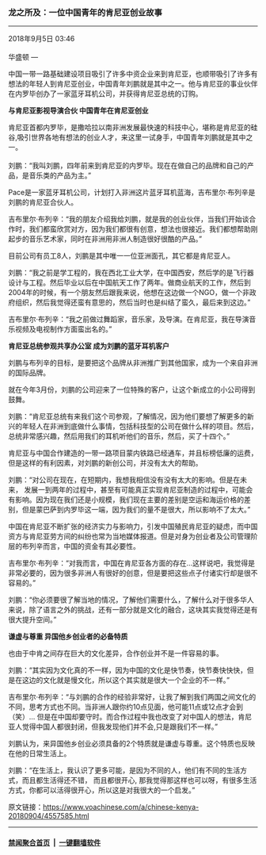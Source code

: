 ### 龙之所及：一位中国青年的肯尼亚创业故事
------------------------

<div class="published">
 <span class="date" title="中国时间">
  <time datetime="2018-09-05T03:46:29+08:00">
   2018年9月5日 03:46
  </time>
 </span>
</div>
<br/>
<div class="wsw">
 <span class="dateline">
  华盛顿 —
 </span>
 <p>
  中国一带一路基础建设项目吸引了许多中资企业来到肯尼亚，也顺带吸引了许多有想法的年轻人到肯尼亚创业，中国青年刘鹏就是其中之一。他与肯尼亚的事业伙伴在内罗毕创办了一家蓝牙耳机公司，并获得肯尼亚总统的订购。
 </p>
 <p>
  <strong>
   与肯尼亚影视导演合伙 中国青年在肯尼亚创业
  </strong>
 </p>
 <div class="wsw__embed">
 </div>
 <p>
  肯尼亚首都内罗毕，是撒哈拉以南非洲发展最快速的科技中心，堪称是肯尼亚的硅谷,吸引世界各地有想法的创业人才，来这里一试身手，中国青年刘鹏就是其中之一。
  <br/>
  <br/>
  刘鹏：“我叫刘鹏，四年前来到肯尼亚的内罗毕。现在在做自己的品牌和自己的产品，是音乐类的产品为主。”
 </p>
 <p>
  Pace是一家蓝牙耳机公司，计划打入非洲这片蓝牙耳机蓝海，吉布里尔·布列辛是刘鹏的肯尼亚合伙人。
 </p>
 <p>
  吉布里尔·布列辛：“我的朋友介绍我给刘鹏，就是我的创业伙伴，当我们开始谈合作时，我们都蛮欣赏对方，因为我们都很有创意，想法也很接近。我们都想帮助刚起步的音乐艺术家，同时在非洲用非洲人制造很好很酷的产品。”
 </p>
 <p>
  目前公司有员工8人，刘鹏是其中唯一一位亚洲面孔，其它都是肯尼亚人。
 </p>
 <p>
  刘鹏：“我之前是学工程的，我在西北工业大学，在中国西安，然后学的是飞行器设计与工程。然后毕业以后在中国航天工作了两年。做商业航天的工作，然后到2004年的时候，有一个朋友然后跟我来说，他想在这边做一个NGO，做一个非政府组织，然后我觉得还蛮有意思的，然后当时也是纠结了蛮久，最后来到这边。”
 </p>
 <p>
  吉布里尔·布列辛：“我之前做过舞蹈家，音乐家，及导演。在肯尼亚，我在导演音乐视频及电视制作方面蛮出名的。”
 </p>
 <p>
  <strong>
   肯尼亚总统参观共享办公室 成为刘鹏的蓝牙耳机客户
  </strong>
 </p>
 <p>
  刘鹏与布列辛的目标，是要把这个品牌从非洲推广到其他国家，成为一个来自非洲的国际品牌。
 </p>
 <p>
  就在今年3月份，刘鹏的公司迎来了一位特殊的客户，让这个新成立的小公司得到鼓舞。
 </p>
 <p>
  刘鹏：“肯尼亚总统有来我们这个司参观，了解情况，因为他们要想了解更多的新兴的年轻人在非洲到底做什么事情，包括科技型的公司在做什么样的项目。然后，总统非常感兴趣，然后用我们的耳机听他们的音乐，然后，买了十四个。”
 </p>
 <p>
  肯尼亚与中国合作建造的一带一路项目蒙内铁路已经通车，并且标榜低廉的运费，但是这样的有利因素，对刘鹏的新创公司，并没有太大的帮助。
 </p>
 <p>
  刘鹏：“对公司在现在，在短期内，我想我相信没有没有太大的影响。但是在未来， 发展一到两年的过程中，甚至有可能真正实现肯尼亚制造的过程中，可能会有影响。因为现在我们还是小规模，我们现在主要的差别是空运和海运价格的差别，但是蒙巴萨到内罗毕这一端，因为我们的量不是很大，所以影响不了太大。”
 </p>
 <p>
  中国在肯尼亚不断扩张的经济实力与影响力，引发中国殖民肯尼亚的疑虑，而中国资方与肯尼亚劳方间的纠纷也常为当地媒体报道。但是对身为创业者及公司管理阶层的布列辛而言，中国的资金有其必要性。
 </p>
 <p>
  吉布里尔·布列辛：“对我而言，中国在肯尼亚各方面的存在…这样说吧，我觉得是非常必要的，因为很多非洲人有很好的创意，但是要把这些点子付诸实行却是很不容易的。”
 </p>
 <p>
  刘鹏：“你必须要很了解当地的情况，了解他们需要什么，了解什么对于很多华人来说，除了语言之外的挑战，还有一部分就是文化的融合，这块其实我觉得还是有很大提升空间。”
 </p>
 <p>
  <strong>
   谦虚与尊重 异国他乡创业者的必备特质
  </strong>
 </p>
 <p>
  也由于中肯之间存在巨大的文化差异，合作创业并不是一件容易的事。
 </p>
 <p>
  刘鹏：“其实因为文化真的不一样，因为中国的文化是快节奏，快节奏快快快，但是在这边的文化就是慢文化，所以这个其实就是很大一个企业的不一样。”
 </p>
 <p>
  吉布里尔·布列辛：“与刘鹏的合作的经验非常好，让我了解到我们两国之间文化的不同，思考方式也不同。当非洲人跟你约10点见面，他可能11点或12点才会到（笑）… 但是在中国却要守时。而合作过程中我也改变了对中国人的想法，肯尼亚人觉得中国人都很封闭，但我发现他们并不会,只是跟我们不一样。”
 </p>
 <p>
  刘鹏认为，来异国他乡创业必须具备的2个特质就是谦虚与尊重。这个特质也反映在他的日常生活上。
 </p>
 <p>
  刘鹏：“在生活上，我认识了更多可能，是因为不同的人，他们有不同的生活方式，而且都生活得还不错， 而且都很开心, 那我觉得那这样也可以呀，有很多生活方式，你都可以活得很开心，所以这是对我很大的一个启发。”
 </p>
 <p>
 </p>
</div>

原文链接：https://www.voachinese.com/a/chinese-kenya-20180904/4557585.html


------------------------
#### [禁闻聚合首页](https://github.com/gfw-breaker/banned-news/blob/master/README.md) &nbsp;|&nbsp;  [一键翻墙软件](https://github.com/gfw-breaker/nogfw/blob/master/README.md)
